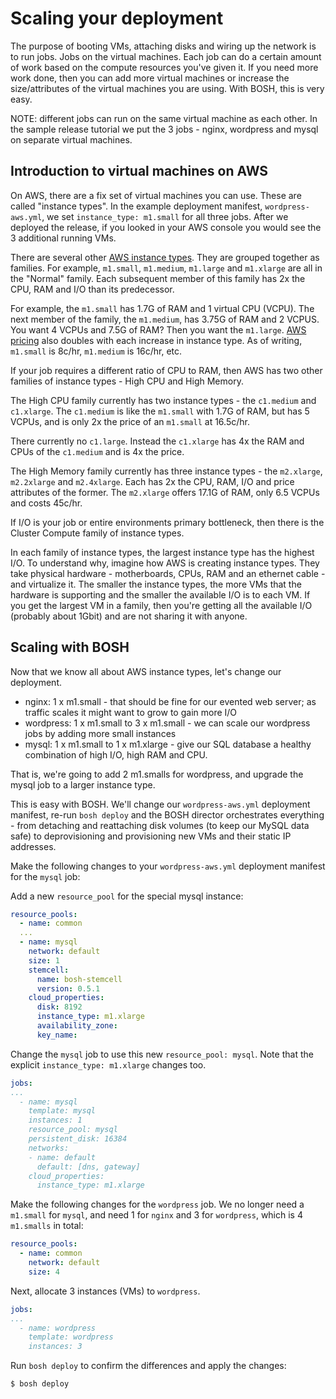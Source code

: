 # Scaling your deployment

The purpose of booting VMs, attaching disks and wiring up the network is to run jobs. Jobs on the virtual machines. Each job can do a certain amount of work based on the compute resources you've given it. If you need more work done, then you can add more virtual machines or increase the size/attributes of the virtual machines you are using. With BOSH, this is very easy.

NOTE: different jobs can run on the same virtual machine as each other. In the sample release tutorial we put the 3 jobs - nginx, wordpress and mysql on separate virtual machines.

## Introduction to virtual machines on AWS

On AWS, there are a fix set of virtual machines you can use. These are called "instance types". In the example deployment manifest, `wordpress-aws.yml`, we set `instance_type: m1.small` for all three jobs. After we deployed the release, if you looked in your AWS console you would see the 3 additional running VMs.

There are several other [AWS instance types](http://aws.amazon.com/ec2/instance-types/ "Amazon EC2 Instance Types"). They are grouped together as families. For example, `m1.small`, `m1.medium`, `m1.large` and `m1.xlarge` are all in the "Normal" family. Each subsequent member of this family has 2x the CPU, RAM and I/O than its predecessor. 

For example, the `m1.small` has 1.7G of RAM and 1 virtual CPU (VCPU). The next member of the family, the `m1.medium`, has 3.75G of RAM and 2 VCPUS. You want 4 VCPUs and 7.5G of RAM? Then you want the `m1.large`. [AWS pricing](http://aws.amazon.com/ec2/pricing "Amazon EC2 Pricing") also doubles with each increase in instance type. As of writing, `m1.small` is 8c/hr, `m1.medium` is 16c/hr, etc.

If your job requires a different ratio of CPU to RAM, then AWS has two other families of instance types - High CPU and High Memory.

The High CPU family currently has two instance types - the `c1.medium` and `c1.xlarge`. The `c1.medium` is like the `m1.small` with 1.7G of RAM, but has 5 VCPUs, and is only 2x the price of an `m1.small` at 16.5c/hr. 

There currently no `c1.large`. Instead the `c1.xlarge` has 4x the RAM and CPUs of the `c1.medium` and is 4x the price.

The High Memory family currently has three instance types - the `m2.xlarge`, `m2.2xlarge` and `m2.4xlarge`. Each has 2x the CPU, RAM, I/O and price attributes of the former. The `m2.xlarge` offers 17.1G of RAM, only 6.5 VCPUs and costs 45c/hr.

If I/O is your job or entire environments primary bottleneck, then there is the Cluster Compute family of instance types.

In each family of instance types, the largest instance type has the highest I/O. To understand why, imagine how AWS is creating instance types. They take physical hardware - motherboards, CPUs, RAM and an ethernet cable - and virtualize it. The smaller the instance types, the more VMs that the hardware is supporting and the smaller the available I/O is to each VM. If you get the largest VM in a family, then you're getting all the available I/O (probably about 1Gbit) and are not sharing it with anyone.

## Scaling with BOSH

Now that we know all about AWS instance types, let's change our deployment.

* nginx: 1 x m1.small - that should be fine for our evented web server; as traffic scales it might want to grow to gain more I/O
* wordpress: 1 x m1.small to 3 x m1.small - we can scale our wordpress jobs by adding more small instances
* mysql: 1 x m1.small to 1 x m1.xlarge - give our SQL database a healthy combination of high I/O, high RAM and CPU.

That is, we're going to add 2 m1.smalls for wordpress, and upgrade the mysql job to a larger instance type.

This is easy with BOSH. We'll change our `wordpress-aws.yml` deployment manifest, re-run `bosh deploy` and the BOSH director orchestrates everything - from detaching and reattaching disk volumes (to keep our MySQL data safe) to deprovisioning and provisioning new VMs and their static IP addresses.

Make the following changes to your `wordpress-aws.yml` deployment manifest for the `mysql` job:

Add a new `resource_pool` for the special mysql instance:

```yaml
resource_pools:
  - name: common
  ...
  - name: mysql
    network: default
    size: 1
    stemcell:
      name: bosh-stemcell
      version: 0.5.1
    cloud_properties:
      disk: 8192
      instance_type: m1.xlarge
      availability_zone:
      key_name: 
```

Change the `mysql` job to use this new `resource_pool: mysql`. Note that the explicit `instance_type: m1.xlarge` changes too.

```yaml
jobs:
...
  - name: mysql
    template: mysql
    instances: 1
    resource_pool: mysql
    persistent_disk: 16384
    networks:
    - name: default
      default: [dns, gateway]
    cloud_properties:
      instance_type: m1.xlarge
```

Make the following changes for the `wordpress` job. We no longer need a `m1.small` for `mysql`, and need 1 for `nginx` and 3 for `wordpress`, which is 4 `m1.smalls` in total:

```yaml
resource_pools:
  - name: common
    network: default
    size: 4
```

Next, allocate 3 instances (VMs) to `wordpress`.
```yaml
jobs:
...
  - name: wordpress
    template: wordpress
    instances: 3
```

Run `bosh deploy` to confirm the differences and apply the changes:

```
$ bosh deploy

```
